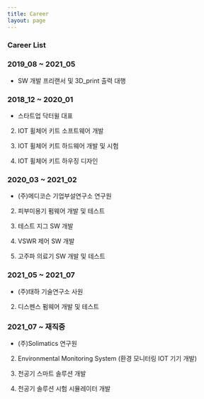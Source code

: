 ```yaml
---
title: Career
layout: page
---
```


### Career List


### 2019_08 ~ 2021_05
* SW 개발 프리랜서 및 3D_print 출력 대행 <p>

### 2018_12 ~ 2020_01
 * 스타트업 닥터윌 대표 <p>
2. IOT 휠체어 키트 소프트웨어 개발 <p>
3. IOT 휠체어 키트 하드웨어 개발 및 시험 <p>
4. IOT 휠체어 키트 하우징 디자인 <p>

### 2020_03 ~ 2021_02
* (주)메디코슨 기업부설연구소 연구원 <p>
2. 피부미용기 펌웨어 개발 및 테스트 <p>
3. 테스트 지그 SW 개발<p>
4. VSWR 제어 SW 개발<p>
5. 고주파 의료기 SW 개발 및 테스트<p>

### 2021_05 ~ 2021_07
* (주)태하 기술연구소 사원<p>
2. 디스펜스 펌웨어 개발 및 테스트<p>

### 2021_07 ~ 재직중
* (주)Solimatics 연구원<p>
2. Environmental Monitoring System (환경 모니터링 IOT 기기 개발)<p>
3. 천공기 스마트 솔루션 개발 <p>
4. 천공기 솔루션 시험 시뮬레이터 개발<p>